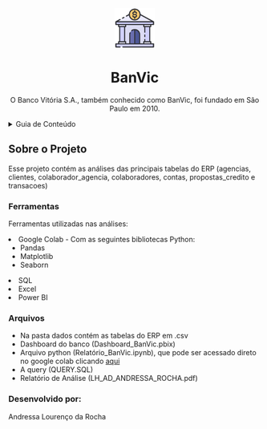 <!-- PROJECT LOGO -->
<br />
<div align="center">
  <a href="https://github.com/DarthLilac/BanVic">
    <img src="img/banco.png" alt="Logo" width="80" height="80">
  </a>

  <h1 align="center">BanVic</h1>

  <p align="center">
    O Banco Vitória S.A., também conhecido como BanVic, foi fundado em São Paulo em 2010. 
</div>
<!-- TABLE OF CONTENTS -->
<details>
  <summary>Guia de Conteúdo</summary>
  <ol>
    <li>
      <a href="#sobre-o-projeto">Sobre o Projeto</a>
      <ul>
        <li><a href="#ferramentas">Ferramentas Utilizadas</a></li>
        <li><a href="#arquivos">Arquivos</a></li>
      </ul>
    </li>
    <li>
      <a href="#desenvolvido-por">Desenvolvido por</a>
      <ul>
        <li><a href="#contato">Contato</a></li>
      </ul>
  </ol>
</details>

<!-- ABOUT THE PROJECT -->
## Sobre o Projeto

<p>
Esse projeto contém as análises das principais tabelas do ERP (agencias, clientes, colaborador_agencia, colaboradores, contas, propostas_credito e transacoes)
  </p>

### Ferramentas

Ferramentas utilizadas nas análises:

<li>
      <a>Google Colab - Com as seguintes bibliotecas Python:</a>
      <ul>
        <li><a>Pandas</a></li>
        <li><a>Matplotlib</a></li>
        <li><a>Seaborn</a></li>
      </ul>
  <li>
      <a>SQL</a>
</li>
  <li>
      <a>Excel</a>
</li>
  <li>
      <a>Power BI</a>
</li>

### Arquivos

* Na pasta dados contém as tabelas do ERP em .csv
* Dashboard do banco (Dashboard_BanVic.pbix)
* Arquivo python (Relatório_BanVic.ipynb), que pode ser acessado direto no google colab clicando [aqui](https://colab.research.google.com/drive/15KLDRqI300TaKNELdIbQAzwjbEqWQ5we?usp=sharing)
* A query (QUERY.SQL)
* Relatório de Análise (LH_AD_ANDRESSA_ROCHA.pdf)

### Desenvolvido por:

Andressa Lourenço da Rocha
